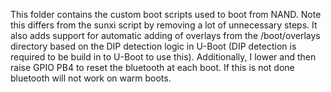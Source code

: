 This folder contains the custom boot scripts used to boot from NAND.
Note this differs from the sunxi script by removing a lot of
unnecessary steps. It also adds support for automatic adding of
overlays from the /boot/overlays directory based on the DIP detection
logic in U-Boot (DIP detection is required to be build in to U-Boot to
use this). Additionally, I lower and then raise GPIO PB4 to reset the
bluetooth at each boot. If this is not done bluetooth will not work
on warm boots.
